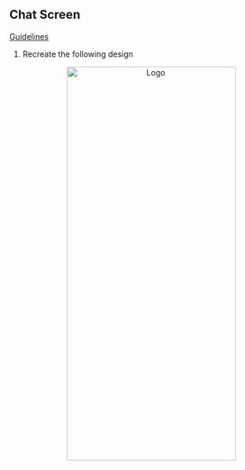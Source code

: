 ## Chat Screen

 [Guidelines](https://github.com/Dezenix/native-frontend-flutter/blob/main/Guidelines.md)
 
 1. Recreate the following design
 
 <p align="center">
  <a href="https://github.com/naveeramesh/Fake-News-Prediction">
    <img src="https://user-images.githubusercontent.com/54928117/144965926-3b8e8e14-94c5-4092-853d-a15beb210b47.png" alt="Logo" width="300" height="700">
  </a>

